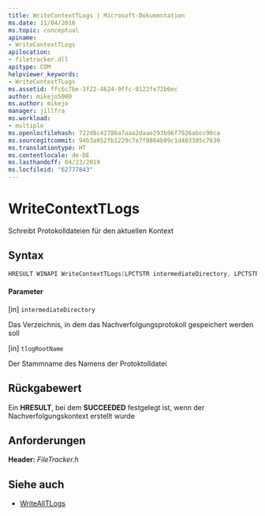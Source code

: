 ```yaml
---
title: WriteContextTLogs | Microsoft-Dokumentation
ms.date: 11/04/2016
ms.topic: conceptual
apiname:
- WriteContextTLogs
apilocation:
- filetracker.dll
apitype: COM
helpviewer_keywords:
- WriteContextTLogs
ms.assetid: ffc6c7be-3f22-4624-9ffc-0122fe72b6ec
author: mikejo5000
ms.author: mikejo
manager: jillfra
ms.workload:
- multiple
ms.openlocfilehash: 722d8c42786a7aaa2daae293b96f7926abcc90ca
ms.sourcegitcommit: 94b3a052fb1229c7e7f8804b09c1d403385c7630
ms.translationtype: HT
ms.contentlocale: de-DE
ms.lasthandoff: 04/23/2019
ms.locfileid: "62777843"
---
```

# <a name="writecontexttlogs"></a>WriteContextTLogs
Schreibt Protokolldateien für den aktuellen Kontext

## <a name="syntax"></a>Syntax

```cpp
HRESULT WINAPI WriteContextTLogs(LPCTSTR intermediateDirectory, LPCTSTR tlogRootName);
```

#### <a name="parameters"></a>Parameter
[in] `intermediateDirectory`

 Das Verzeichnis, in dem das Nachverfolgungsprotokoll gespeichert werden soll

[in] `tlogRootName`

 Der Stammname des Namens der Protoktolldatei

## <a name="return-value"></a>Rückgabewert
 Ein **HRESULT**, bei dem **SUCCEEDED** festgelegt ist, wenn der Nachverfolgungskontext erstellt wurde

## <a name="requirements"></a>Anforderungen
 **Header:** *FileTracker.h*

## <a name="see-also"></a>Siehe auch
- [WriteAllTLogs](../msbuild/writealltlogs.md)